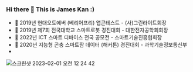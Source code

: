 ### Hi there 👋  This is James Kan :)

<!--
**myeonghae/myeonghae** is a ✨ _special_ ✨ repository because its `README.md` (this file) appears on your GitHub profile.

Here are some ideas to get you started:








- 💬 Ask me about ...
- 📫 How to reach me: ...
- 😄 Pronouns: ...
- ⚡ Fun fact: ...
-->

- 🔭 2019년 현대오토에버 (베리어프리) 앱콘테스트 - (사)그린라이트회장
- 🌱 2019년 제7회 전국대학교 스마트로봇 경진대회 - 대한전자공학회회장 
- 👯 2022년 ICT 스마트 디바이스 전국 공모전 - 스마트기술진흥협회장 
- 🤔 2020년 지능형 곤충 스마트팜 데이터 (해커톤) 경진대회 - 과학기술정보통신부
- 
![스크린샷 2023-02-01 오전 12 24 42](https://user-images.githubusercontent.com/58599426/215802276-af723c73-33a4-4834-9b86-5f57760d8373.png)
